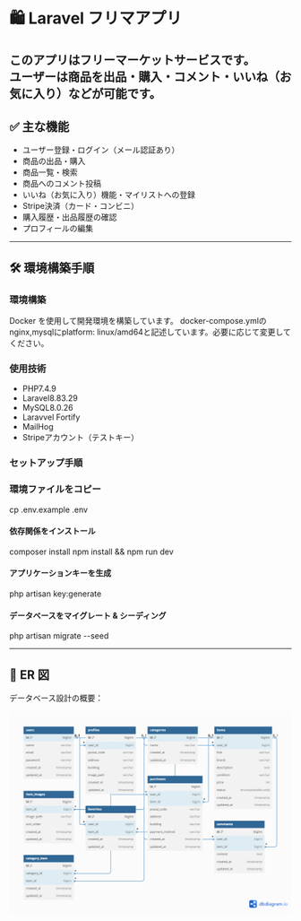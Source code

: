 # 🛍 Laravel フリマアプリ

このアプリはフリーマーケットサービスです。  
ユーザーは商品を出品・購入・コメント・いいね（お気に入り）などが可能です。
---
## ✅ 主な機能

- ユーザー登録・ログイン（メール認証あり）
- 商品の出品・購入
- 商品一覧・検索
- 商品へのコメント投稿
- いいね（お気に入り）機能・マイリストへの登録
- Stripe決済（カード・コンビニ）
- 購入履歴・出品履歴の確認
- プロフィールの編集

---

## 🛠 環境構築手順
### 環境構築

Docker を使用して開発環境を構築しています。
docker-compose.ymlのnginx,mysqlにplatform: linux/amd64と記述しています。必要に応じて変更してください。

### 使用技術
- PHP7.4.9 
- Laravel8.83.29 
- MySQL8.0.26 
- Laravvel Fortify
- MailHog
- Stripeアカウント（テストキー）

### セットアップ手順

### 環境ファイルをコピー
cp .env.example .env

#### 依存関係をインストール
composer install
npm install && npm run dev

#### アプリケーションキーを生成
php artisan key:generate

#### データベースをマイグレート & シーディング
php artisan migrate --seed

---

## 📸 ER 図

データベース設計の概要：

![ER図](docs/er-diagram.png)

